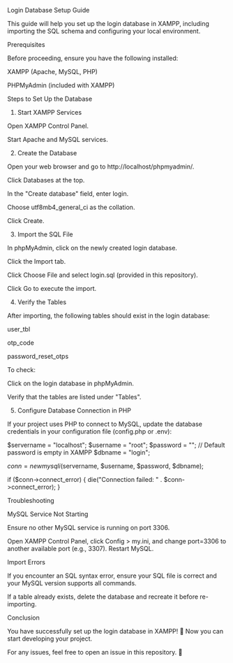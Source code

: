 Login Database Setup Guide

This guide will help you set up the login database in XAMPP, including importing the SQL schema and configuring your local environment.

Prerequisites

Before proceeding, ensure you have the following installed:

XAMPP (Apache, MySQL, PHP)

PHPMyAdmin (included with XAMPP)

Steps to Set Up the Database

1. Start XAMPP Services

Open XAMPP Control Panel.

Start Apache and MySQL services.

2. Create the Database

Open your web browser and go to http://localhost/phpmyadmin/.

Click Databases at the top.

In the "Create database" field, enter login.

Choose utf8mb4_general_ci as the collation.

Click Create.

3. Import the SQL File

In phpMyAdmin, click on the newly created login database.

Click the Import tab.

Click Choose File and select login.sql (provided in this repository).

Click Go to execute the import.

4. Verify the Tables

After importing, the following tables should exist in the login database:

user_tbl

otp_code

password_reset_otps

To check:

Click on the login database in phpMyAdmin.

Verify that the tables are listed under "Tables".

5. Configure Database Connection in PHP

If your project uses PHP to connect to MySQL, update the database credentials in your configuration file (config.php or .env):

$servername = "localhost";
$username = "root";
$password = ""; // Default password is empty in XAMPP
$dbname = "login";

$conn = new mysqli($servername, $username, $password, $dbname);

if ($conn->connect_error) {
    die("Connection failed: " . $conn->connect_error);
}

Troubleshooting

MySQL Service Not Starting

Ensure no other MySQL service is running on port 3306.

Open XAMPP Control Panel, click Config > my.ini, and change port=3306 to another available port (e.g., 3307). Restart MySQL.

Import Errors

If you encounter an SQL syntax error, ensure your SQL file is correct and your MySQL version supports all commands.

If a table already exists, delete the database and recreate it before re-importing.

Conclusion

You have successfully set up the login database in XAMPP! 🎉 Now you can start developing your project.

For any issues, feel free to open an issue in this repository. 🚀

